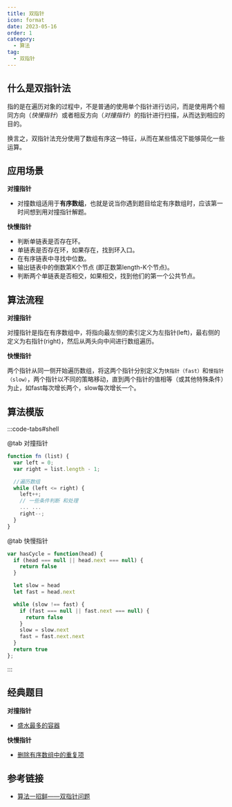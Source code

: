```yaml
---
title: 双指针
icon: format
date: 2023-05-16
order: 1
category:
  - 算法
tag:
  - 双指针
---
```


## 什么是双指针法

指的是在遍历对象的过程中，不是普通的使用单个指针进行访问，而是使用两个相同方向（*快慢指针*）或者相反方向（*对撞指针*）的指针进行扫描，从而达到相应的目的。

换言之，双指针法充分使用了数组有序这一特征，从而在某些情况下能够简化一些运算。

## 应用场景

**对撞指针**

* 对撞数组适用于**有序数组**，也就是说当你遇到题目给定有序数组时，应该第一时间想到用对撞指针解题。

**快慢指针**
* 判断单链表是否存在环。
* 单链表是否存在环，如果存在，找到环入口。
* 在有序链表中寻找中位数。
* 输出链表中的倒数第K个节点 (即正数第length-K个节点)。
* 判断两个单链表是否相交，如果相交，找到他们的第一个公共节点。

## 算法流程

**对撞指针**

对撞指针是指在有序数组中，将指向最左侧的索引定义为左指针(left)，最右侧的定义为右指针(right)，然后从两头向中间进行数组遍历。

**快慢指针**

两个指针从同一侧开始遍历数组，将这两个指针分别定义为`快指针（fast）`和`慢指针（slow）`，两个指针以不同的策略移动，直到两个指针的值相等（或其他特殊条件）为止，如fast每次增长两个，slow每次增长一个。

## 算法模版

:::code-tabs#shell

@tab 对撞指针

```js
function fn (list) {
  var left = 0;
  var right = list.length - 1;

  //遍历数组
  while (left <= right) {
    left++;
    // 一些条件判断 和处理
    ... ...
    right--;
  }
}
```

@tab 快慢指针

```js
var hasCycle = function(head) {
  if (head === null || head.next === null) {
    return false
  }

  let slow = head
  let fast = head.next

  while (slow !== fast) {
    if (fast === null || fast.next === null) {
      return false
    }
    slow = slow.next
    fast = fast.next.next
  }
  return true
};
```

:::

## 经典题目

**对撞指针**

*  [盛水最多的容器](https://leetcode.cn/problems/container-with-most-water/)

**快慢指针**

* [删除有序数组中的重复项](https://leetcode.cn/problems/remove-duplicates-from-sorted-array/)

## 参考链接

* [算法一招鲜——双指针问题](https://zhuanlan.zhihu.com/p/71643340)
